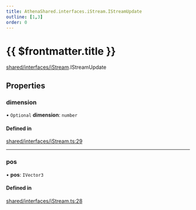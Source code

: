 ```yaml
---
title: AthenaShared.interfaces.iStream.IStreamUpdate
outline: [1,3]
order: 0
---
```


# {{ $frontmatter.title }}


[shared/interfaces/iStream](../modules/shared_interfaces_iStream.md).IStreamUpdate

## Properties

### dimension

• `Optional` **dimension**: `number`

#### Defined in

[shared/interfaces/iStream.ts:29](https://github.com/Stuyk/altv-athena/blob/d2642d1/src/core/shared/interfaces/iStream.ts#L29)

___

### pos

• **pos**: `IVector3`

#### Defined in

[shared/interfaces/iStream.ts:28](https://github.com/Stuyk/altv-athena/blob/d2642d1/src/core/shared/interfaces/iStream.ts#L28)
